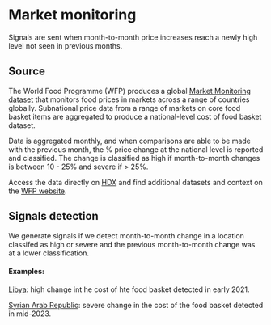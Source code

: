 # Market monitoring

Signals are sent when month-to-month price increases reach a newly high level not seen in previous months.

## Source

The World Food Programme (WFP) produces a global [Market Monitoring dataset](https://www.wfp.org/publications/market-monitor) that monitors food prices in markets across a range of countries globally. Subnational price data from a range of markets on core food basket items are aggregated to produce a national-level cost of food basket dataset.

Data is aggregated monthly, and when comparisons are able to be made with the previous month, the % price change at the national level is reported and classified. The change is classified as high if month-to-month changes is between 10 - 25% and severe if > 25%.

Access the data directly on [HDX](https://data.humdata.org/dataset/global-market-monitor) and find additional datasets and context on the [WFP website](https://www.wfp.org/publications/market-monitor).&#x20;

## Signals detection

We generate signals if we detect month-to-month change in a location classifed as high or severe and the previous month-to-month change was at a lower classification.

#### Examples:

[Libya](https://us14.campaign-archive.com/?e=0c9936e61d\&u=ea3f905d50ea939780139789d\&id=2fac00caa6#LBY): high change int he cost of hte food basket detected in early 2021.

[Syrian Arab Republic](https://us14.campaign-archive.com/?e=0c9936e61d\&u=ea3f905d50ea939780139789d\&id=bcb44b460e): severe change in the cost of the food basket detected in mid-2023.
